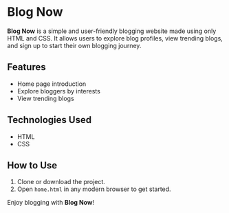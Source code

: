 # Blog Now

**Blog Now** is a simple and user-friendly blogging website made using only HTML and CSS. It allows users to explore blog profiles, view trending blogs, and sign up to start their own blogging journey.

## Features

- Home page introduction
- Explore bloggers by interests
- View trending blogs

## Technologies Used

- HTML
- CSS


## How to Use

1. Clone or download the project.
2. Open `home.html` in any modern browser to get started.

Enjoy blogging with **Blog Now**!
